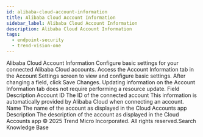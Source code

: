 ```yaml
---
id: alibaba-cloud-account-information
title: Alibaba Cloud Account Information
sidebar_label: Alibaba Cloud Account Information
description: Alibaba Cloud Account Information
tags:
  - endpoint-security
  - trend-vision-one
---
```


 Alibaba Cloud Account Information Configure basic settings for your connected Alibaba Cloud accounts. Access the Account Information tab in the Account Settings screen to view and configure basic settings. After changing a field, click Save Changes. Updating information on the Account Information tab does not require performing a resource update. Field Description Account ID The ID of the connected account This information is automatically provided by Alibaba Cloud when connecting an account. Name The name of the account as displayed in the Cloud Accounts app Description The description of the account as displayed in the Cloud Accounts app © 2025 Trend Micro Incorporated. All rights reserved.Search Knowledge Base